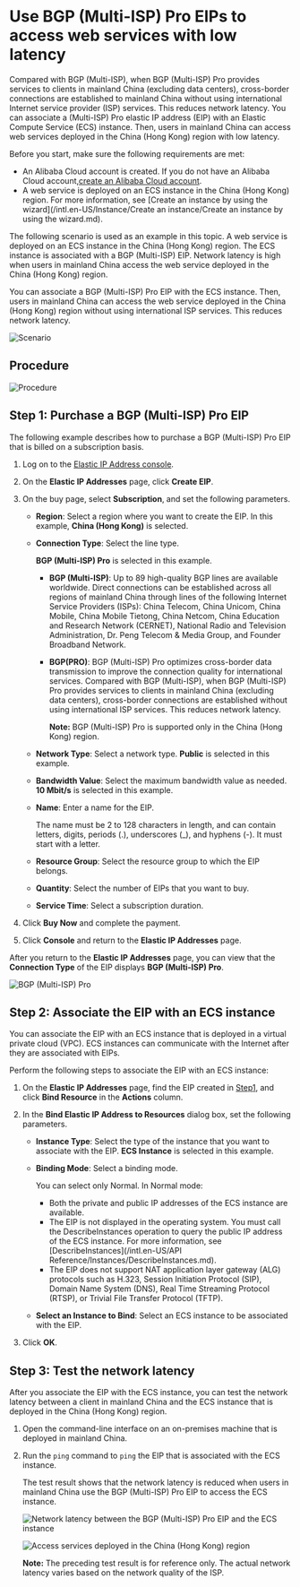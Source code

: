 # Use BGP \(Multi-ISP\) Pro EIPs to access web services with low latency

Compared with BGP \(Multi-ISP\), when BGP \(Multi-ISP\) Pro provides services to clients in mainland China \(excluding data centers\), cross-border connections are established to mainland China without using international Internet service provider \(ISP\) services. This reduces network latency. You can associate a \(Multi-ISP\) Pro elastic IP address \(EIP\) with an Elastic Compute Service \(ECS\) instance. Then, users in mainland China can access web services deployed in the China \(Hong Kong\) region with low latency.

Before you start, make sure the following requirements are met:

-   An Alibaba Cloud account is created. If you do not have an Alibaba Cloud account,[create an Alibaba Cloud account](https://account.alibabacloud.com/register/intl_register.htm).
-   A web service is deployed on an ECS instance in the China \(Hong Kong\) region. For more information, see [Create an instance by using the wizard](/intl.en-US/Instance/Create an instance/Create an instance by using the wizard.md).

The following scenario is used as an example in this topic. A web service is deployed on an ECS instance in the China \(Hong Kong\) region. The ECS instance is associated with a BGP \(Multi-ISP\) EIP. Network latency is high when users in mainland China access the web service deployed in the China \(Hong Kong\) region.

You can associate a BGP \(Multi-ISP\) Pro EIP with the ECS instance. Then, users in mainland China can access the web service deployed in the China \(Hong Kong\) region without using international ISP services. This reduces network latency.

![Scenario](https://static-aliyun-doc.oss-accelerate.aliyuncs.com/assets/img/en-US/8059039951/p120847.png)

## Procedure

![Procedure](https://static-aliyun-doc.oss-accelerate.aliyuncs.com/assets/img/en-US/8059039951/p120912.png)

## Step 1: Purchase a BGP \(Multi-ISP\) Pro EIP

The following example describes how to purchase a BGP \(Multi-ISP\) Pro EIP that is billed on a subscription basis.

1.  Log on to the [Elastic IP Address console](https://vpc.console.aliyun.com/eip).

2.  On the **Elastic IP Addresses** page, click **Create EIP**.

3.  On the buy page, select **Subscription**, and set the following parameters.

    -   **Region**: Select a region where you want to create the EIP. In this example, **China \(Hong Kong\)** is selected.
    -   **Connection Type**: Select the line type.

        **BGP \(Multi-ISP\) Pro** is selected in this example.

        -   **BGP \(Multi-ISP\)**: Up to 89 high-quality BGP lines are available worldwide. Direct connections can be established across all regions of mainland China through lines of the following Internet Service Providers \(ISPs\): China Telecom, China Unicom, China Mobile, China Mobile Tietong, China Netcom, China Education and Research Network \(CERNET\), National Radio and Television Administration, Dr. Peng Telecom & Media Group, and Founder Broadband Network.
        -   **BGP\(PRO\)**: BGP \(Multi-ISP\) Pro optimizes cross-border data transmission to improve the connection quality for international services. Compared with BGP \(Multi-ISP\), when BGP \(Multi-ISP\) Pro provides services to clients in mainland China \(excluding data centers\), cross-border connections are established without using international ISP services. This reduces network latency.

            **Note:** BGP \(Multi-ISP\) Pro is supported only in the China \(Hong Kong\) region.

    -   **Network Type**: Select a network type. **Public** is selected in this example.
    -   **Bandwidth Value**: Select the maximum bandwidth value as needed. **10 Mbit/s** is selected in this example.
    -   **Name**: Enter a name for the EIP.

        The name must be 2 to 128 characters in length, and can contain letters, digits, periods \(.\), underscores \(\_\), and hyphens \(-\). It must start with a letter.

    -   **Resource Group**: Select the resource group to which the EIP belongs.
    -   **Quantity**: Select the number of EIPs that you want to buy.
    -   **Service Time**: Select a subscription duration.
4.  Click **Buy Now** and complete the payment.

5.  Click **Console** and return to the **Elastic IP Addresses** page.


After you return to the **Elastic IP Addresses** page, you can view that the **Connection Type** of the EIP displays **BGP \(Multi-ISP\) Pro**.

![BGP (Multi-ISP) Pro](https://static-aliyun-doc.oss-accelerate.aliyuncs.com/assets/img/en-US/8059039951/p120871.png)

## Step 2: Associate the EIP with an ECS instance

You can associate the EIP with an ECS instance that is deployed in a virtual private cloud \(VPC\). ECS instances can communicate with the Internet after they are associated with EIPs.

Perform the following steps to associate the EIP with an ECS instance:

1.  On the **Elastic IP Addresses** page, find the EIP created in [Step](#section_92f_mgi_0kw)[1](#section_92f_mgi_0kw), and click **Bind Resource** in the **Actions** column.

2.  In the **Bind Elastic IP Address to Resources** dialog box, set the following parameters.

    -   **Instance Type**: Select the type of the instance that you want to associate with the EIP. **ECS Instance** is selected in this example.
    -   **Binding Mode**: Select a binding mode.

        You can select only Normal. In Normal mode:

        -   Both the private and public IP addresses of the ECS instance are available.
        -   The EIP is not displayed in the operating system. You must call the DescribeInstances operation to query the public IP address of the ECS instance. For more information, see [DescribeInstances](/intl.en-US/API Reference/Instances/DescribeInstances.md).
        -   The EIP does not support NAT application layer gateway \(ALG\) protocols such as H.323, Session Initiation Protocol \(SIP\), Domain Name System \(DNS\), Real Time Streaming Protocol \(RTSP\), or Trivial File Transfer Protocol \(TFTP\).
    -   **Select an Instance to Bind**: Select an ECS instance to be associated with the EIP.
3.  Click **OK**.


## Step 3: Test the network latency

After you associate the EIP with the ECS instance, you can test the network latency between a client in mainland China and the ECS instance that is deployed in the China \(Hong Kong\) region.

1.  Open the command-line interface on an on-premises machine that is deployed in mainland China.

2.  Run the `ping` command to `ping` the EIP that is associated with the ECS instance.

    The test result shows that the network latency is reduced when users in mainland China use the BGP \(Multi-ISP\) Pro EIP to access the ECS instance.

    ![Network latency between the BGP (Multi-ISP) Pro EIP and the ECS instance](../images/p120906.png "Network latency between the BGP (Multi-ISP) Pro EIP and the ECS instance")

    ![Access services deployed in the China (Hong Kong) region](../images/p120908.png "Network latency between the BGP (Multi-ISP) EIP and the ECS instance")

    **Note:** The preceding test result is for reference only. The actual network latency varies based on the network quality of the ISP.


